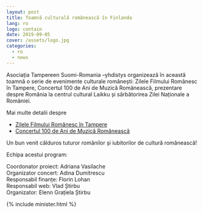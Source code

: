 ```yaml
---
layout: post
title: Toamnă culturală românească în Finlanda
lang: ro
logo: contain
date: 2019-09-05
cover: /assets/logo.jpg
categories:
  - ro
  - news
---
```


Asociația Tampereen Suomi-Romania –yhdistys organizează în această toamnă o serie
de evenimente culturale românești: Zilele Filmului Românesc în Tampere, Concertul 100
de Ani de Muzică Românească, prezentare despre România la centrul cultural Laikku și
sărbătorirea Zilei Naționale a României.

Mai multe detalii despre

- [Zilele Filmului Românesc în Tampere](/ro/news/2019/09/07/zilele-filmului-romanesc.html)
- [Concertul 100 de Ani de Muzică Românească](ro/events/2019/09/22/100-de-ani-de-muzica-romaneasca.html)

Un bun venit călduros tuturor românilor și iubitorilor de cultură românească!

Echipa acestui program:

Coordonator proiect: Adriana Vasilache  
Organizator concert: Adina Dumitrescu  
Responsabil finanțe: Florin Lohan  
Responsabil web: Vlad Știrbu  
Organizator: Elenn Grațiela Știrbu

{% include minister.html %}
